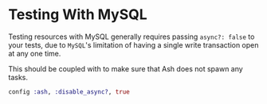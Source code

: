 # Testing With MySQL

Testing resources with MySQL generally requires passing `async?: false` to
your tests, due to `MySQL`'s limitation of having a single write transaction
open at any one time.

This should be coupled with to make sure that Ash does not spawn any tasks.

```elixir
config :ash, :disable_async?, true
```
